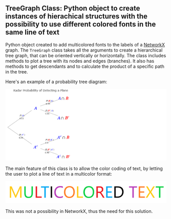 ## TreeGraph Class: Python object to create instances of hierachical structures with the possibility to use different colored fonts in the same line of text

Python object created to add multicolored fonts to the labels of a [NetworkX](https://networkx.github.io/) graph. The `TreeGraph` class takes all the arguments to create a hierarchical tree graph, that can be oriented vertically or horizontally. The class includes methods to plot a tree with its nodes and edges (branches). It also has methods to get descendants and to calculate the product of a specific path in the tree.

Here's an example of a probability tree diagram:

![](https://github.com/jhmanchola/Learning-curve/blob/master/Problem-Solving/Probability-Tree-Diagram-With-Multicolor-Font-labels/newplot.png)


The main feature of this class is to allow the color coding of text, by letting the user to plot a line of text in a multicolor format:

![](https://github.com/jhmanchola/Learning-curve/blob/master/Problem-Solving/Probability-Tree-Diagram-With-Multicolor-Font-labels/multicolored_text.png)

This was not a possibility in NetworkX, thus the need for this solution.
